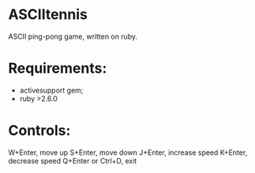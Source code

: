 # ASCIItennis
ASCII ping-pong game, written on ruby.

# Requirements:
* activesupport gem;
* ruby >2.6.0

# Controls:
W+Enter, move up
S+Enter, move down
J+Enter, increase speed
K+Enter, decrease speed
Q+Enter or Ctrl+D, exit
